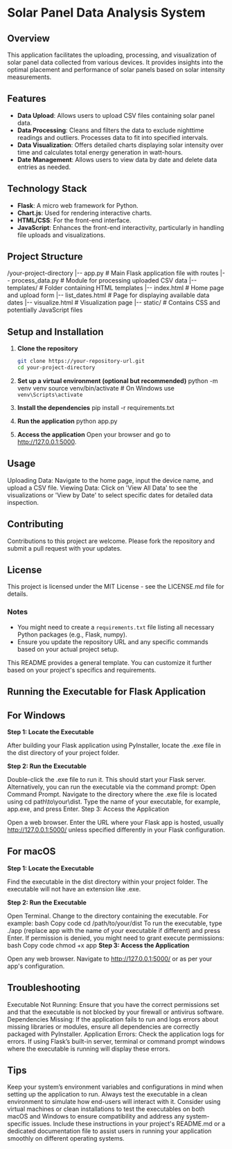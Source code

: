# Solar Panel Data Analysis System

## Overview

This application facilitates the uploading, processing, and visualization of solar panel data collected from various devices. It provides insights into the optimal placement and performance of solar panels based on solar intensity measurements.

## Features

- **Data Upload**: Allows users to upload CSV files containing solar panel data.
- **Data Processing**: Cleans and filters the data to exclude nighttime readings and outliers. Processes data to fit into specified intervals.
- **Data Visualization**: Offers detailed charts displaying solar intensity over time and calculates total energy generation in watt-hours.
- **Date Management**: Allows users to view data by date and delete data entries as needed.

## Technology Stack

- **Flask**: A micro web framework for Python.
- **Chart.js**: Used for rendering interactive charts.
- **HTML/CSS**: For the front-end interface.
- **JavaScript**: Enhances the front-end interactivity, particularly in handling file uploads and visualizations.

## Project Structure
/your-project-directory
|-- app.py # Main Flask application file with routes
|-- process_data.py # Module for processing uploaded CSV data
|-- templates/ # Folder containing HTML templates
|-- index.html # Home page and upload form
|-- list_dates.html # Page for displaying available data dates
|-- visualize.html # Visualization page
|-- static/ # Contains CSS and potentially JavaScript files


## Setup and Installation

1. **Clone the repository**
   ```bash
   git clone https://your-repository-url.git
   cd your-project-directory

2. **Set up a virtual environment (optional but recommended)**
python -m venv venv
source venv/bin/activate  # On Windows use `venv\Scripts\activate`

3. **Install the dependencies**
pip install -r requirements.txt

4. **Run the application**
python app.py

5. **Access the application**
Open your browser and go to http://127.0.0.1:5000.

##  Usage

Uploading Data: Navigate to the home page, input the device name, and upload a CSV file.
Viewing Data: Click on 'View All Data' to see the visualizations or 'View by Date' to select specific dates for detailed data inspection.

## Contributing

Contributions to this project are welcome. Please fork the repository and submit a pull request with your updates.

## License

This project is licensed under the MIT License - see the LICENSE.md file for details.

### Notes

- You might need to create a `requirements.txt` file listing all necessary Python packages (e.g., Flask, numpy).
- Ensure you update the repository URL and any specific commands based on your actual project setup.

This README provides a general template. You can customize it further based on your project's specifics and requirements.

## Running the Executable for Flask Application

## For Windows
**Step 1: Locate the Executable**

After building your Flask application using PyInstaller, locate the .exe file in the dist directory of your project folder.

**Step 2: Run the Executable**

Double-click the .exe file to run it. This should start your Flask server.
Alternatively, you can run the executable via the command prompt:
Open Command Prompt.
Navigate to the directory where the .exe file is located using cd path\to\your\dist.
Type the name of your executable, for example, app.exe, and press Enter.
Step 3: Access the Application

Open a web browser.
Enter the URL where your Flask app is hosted, usually http://127.0.0.1:5000/ unless specified differently in your Flask configuration.

## For macOS
**Step 1: Locate the Executable**

Find the executable in the dist directory within your project folder. The executable will not have an extension like .exe.

**Step 2: Run the Executable**

Open Terminal.
Change to the directory containing the executable. For example:
bash
Copy code
cd /path/to/your/dist
To run the executable, type ./app (replace app with the name of your executable if different) and press Enter. If permission is denied, you might need to grant execute permissions:
bash
Copy code
chmod +x app
**Step 3: Access the Application**

Open any web browser.
Navigate to http://127.0.0.1:5000/ or as per your app's configuration.

## Troubleshooting
Executable Not Running: Ensure that you have the correct permissions set and that the executable is not blocked by your firewall or antivirus software.
Dependencies Missing: If the application fails to run and logs errors about missing libraries or modules, ensure all dependencies are correctly packaged with PyInstaller.
Application Errors: Check the application logs for errors. If using Flask’s built-in server, terminal or command prompt windows where the executable is running will display these errors.

## Tips
Keep your system’s environment variables and configurations in mind when setting up the application to run.
Always test the executable in a clean environment to simulate how end-users will interact with it.
Consider using virtual machines or clean installations to test the executables on both macOS and Windows to ensure compatibility and address any system-specific issues.
Include these instructions in your project's README.md or a dedicated documentation file to assist users in running your application smoothly on different operating systems.